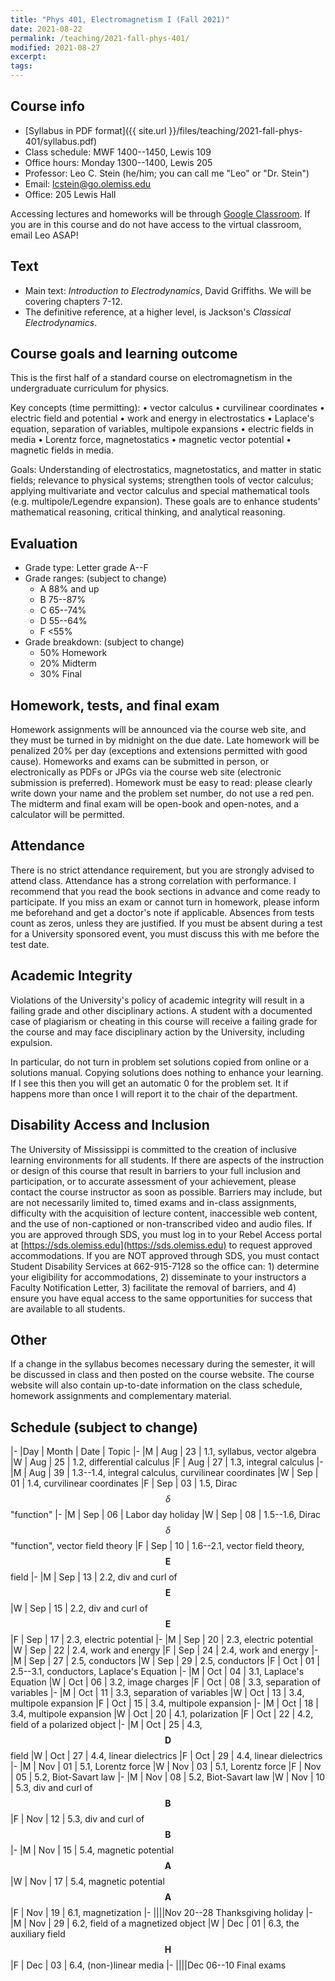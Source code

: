 ```yaml
---
title: "Phys 401, Electromagnetism I (Fall 2021)"
date: 2021-08-22
permalink: /teaching/2021-fall-phys-401/
modified: 2021-08-27
excerpt:
tags:
---
```


## Course info

* [Syllabus in PDF format]({{ site.url }}/files/teaching/2021-fall-phys-401/syllabus.pdf)
* Class schedule:  MWF 1400--1450, Lewis 109
* Office hours:  Monday 1300--1400, Lewis 205
* Professor: Leo C. Stein (he/him; you can call me "Leo" or "Dr. Stein")
* Email: [lcstein@go.olemiss.edu](mailto:lcstein@go.olemiss.edu)
* Office: 205 Lewis Hall

Accessing lectures and homeworks will be through [Google
Classroom](https://classroom.google.com/).  If you are in this course
and do not have access to the virtual classroom, email Leo ASAP!

## Text

* Main text: *Introduction to Electrodynamics*, David Griffiths.  We will be covering chapters 7-12.
* The definitive reference, at a higher level, is Jackson's *Classical
  Electrodynamics*.

## Course goals and learning outcome

This is the first half of a standard course on electromagnetism
in the undergraduate curriculum for physics.

Key concepts (time permitting):
• vector calculus
• curvilinear coordinates
• electric field and potential
• work and energy in electrostatics
• Laplace's equation, separation of variables, multipole expansions
• electric fields in media
• Lorentz force, magnetostatics
• magnetic vector potential
• magnetic fields in media.

Goals: Understanding of electrostatics, magnetostatics, and matter in
static fields; relevance to physical systems;
strengthen tools of vector calculus; applying multivariate and vector calculus and
special mathematical tools (e.g. multipole/Legendre expansion).
These goals are to enhance students' mathematical reasoning, critical
thinking, and analytical reasoning.

## Evaluation

* Grade type: Letter grade A--F
* Grade ranges: (subject to change)
  - A 88% and up
  - B 75--87%
  - C 65--74%
  - D 55--64%
  - F <55%
* Grade breakdown: (subject to change)
  - 50% Homework
  - 20% Midterm
  - 30% Final

## Homework, tests, and final exam

Homework assignments will be announced via the course web site, and
they must be turned in by midnight on the due date.  Late homework
will be penalized 20% per day (exceptions and extensions permitted
with good cause).  Homeworks and exams can be submitted in person, or
electronically as PDFs or JPGs via the course web site (electronic
submission is preferred).  Homework must be easy to read: please
clearly write down your name and the problem set number, do not use a
red pen.  The midterm and final exam will be open-book and open-notes,
and a calculator will be permitted.

## Attendance

There is no strict attendance requirement, but you are strongly
advised to attend class.  Attendance has a strong correlation with
performance.  I recommend that you read the book sections in advance
and come ready to participate.
If you miss an exam or cannot turn in homework, please inform me
beforehand and get a doctor's note if applicable.  Absences from tests
count as zeros, unless they are justified.  If you must be absent
during a test for a University sponsored event, you must discuss this
with me before the test date.

## Academic Integrity

Violations of the University's policy of academic integrity will
result in a failing grade and other disciplinary actions.  A student
with a documented case of plagiarism or cheating in this course will
receive a failing grade for the course and may face disciplinary
action by the University, including expulsion.

In particular, do not turn in problem set solutions copied from online
or a solutions manual.  Copying solutions does nothing to enhance your
learning.  If I see this then you will get an automatic 0 for the
problem set.  It if happens more than once I will report it to the
chair of the department.

## Disability Access and Inclusion

The University of Mississippi is committed to the creation of
inclusive learning environments for all students.  If there are
aspects of the instruction or design of this course that result in
barriers to your full inclusion and participation, or to accurate
assessment of your achievement, please contact the course instructor
as soon as possible. Barriers may include, but are not necessarily
limited to, timed exams and in-class assignments, difficulty with the
acquisition of lecture content, inaccessible web content, and the use
of non-captioned or non-transcribed video and audio files.  If you are
approved through SDS, you must log in to your Rebel Access portal at
[https://sds.olemiss.edu](https://sds.olemiss.edu) to request approved accommodations.  If
you are NOT approved through SDS, you must contact Student Disability
Services at 662-915-7128 so the office can: 1) determine your
eligibility for accommodations, 2) disseminate to your instructors a
Faculty Notification Letter, 3) facilitate the removal of barriers,
and 4) ensure you have equal access to the same opportunities for
success that are available to all students.

## Other

If a change in the syllabus becomes necessary during the semester, it
will be discussed in class and then posted on the course website. The
course website will also contain up-to-date information on the class
schedule, homework assignments and complementary material.

## Schedule (subject to change)

|-
|Day | Month | Date | Topic
|-
|M | Aug | 23 | 1.1, syllabus, vector algebra
|W | Aug | 25 | 1.2, differential calculus
|F | Aug | 27 | 1.3, integral calculus
|-
|M | Aug | 39 | 1.3--1.4, integral calculus, curvilinear coordinates
|W | Sep | 01 | 1.4, curvilinear coordinates
|F | Sep | 03 | 1.5, Dirac $$\delta$$ "function"
|-
|M | Sep | 06 | Labor day holiday
|W | Sep | 08 | 1.5--1.6, Dirac $$\delta$$ "function", vector field theory
|F | Sep | 10 | 1.6--2.1, vector field theory, $$\boldsymbol{E}$$ field
|-
|M | Sep | 13 | 2.2, div and curl of $$\boldsymbol{E}$$
|W | Sep | 15 | 2.2, div and curl of $$\boldsymbol{E}$$
|F | Sep | 17 | 2.3, electric potential
|-
|M | Sep | 20 | 2.3, electric potential
|W | Sep | 22 | 2.4, work and energy
|F | Sep | 24 | 2.4, work and energy
|-
|M | Sep | 27 | 2.5, conductors
|W | Sep | 29 | 2.5, conductors
|F | Oct | 01 | 2.5--3.1, conductors, Laplace's Equation
|-
|M | Oct | 04 | 3.1, Laplace's Equation
|W | Oct | 06 | 3.2, image charges
|F | Oct | 08 | 3.3, separation of variables
|-
|M | Oct | 11 | 3.3, separation of variables
|W | Oct | 13 | 3.4, multipole expansion
|F | Oct | 15 | 3.4, multipole expansion
|-
|M | Oct | 18 | 3.4, multipole expansion
|W | Oct | 20 | 4.1, polarization
|F | Oct | 22 | 4.2, field of a polarized object
|-
|M | Oct | 25 | 4.3, $$\boldsymbol{D}$$ field
|W | Oct | 27 | 4.4, linear dielectrics
|F | Oct | 29 | 4.4, linear dielectrics
|-
|M | Nov | 01 | 5.1, Lorentz force
|W | Nov | 03 | 5.1, Lorentz force
|F | Nov | 05 | 5.2, Biot-Savart law
|-
|M | Nov | 08 | 5.2, Biot-Savart law
|W | Nov | 10 | 5.3, div and curl of $$\boldsymbol{B}$$
|F | Nov | 12 | 5.3, div and curl of $$\boldsymbol{B}$$
|-
|M | Nov | 15 | 5.4, magnetic potential $$\boldsymbol{A}$$
|W | Nov | 17 | 5.4, magnetic potential $$\boldsymbol{A}$$
|F | Nov | 19 | 6.1, magnetization
|-
||||Nov 20--28 Thanksgiving holiday
|-
|M | Nov | 29 | 6.2, field of a magnetized object
|W | Dec | 01 | 6.3, the auxiliary field $$\boldsymbol{H}$$
|F | Dec | 03 | 6.4, (non-)linear media
|-
||||Dec 06--10 Final exams
